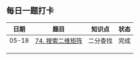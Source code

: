 ## 每日一题打卡
| 日期  | 题目                                                         | 知识点   | 状态 |
| ----- | ------------------------------------------------------------ | -------- | ---- |
| 05-18 | [74. 搜索二维矩阵](https://leetcode-cn.com/problems/search-a-2d-matrix/) | 二分查找 | 完成 |
|       |                                                              |          |      |
|       |                                                              |          |      |
|       |                                                              |          |      |

